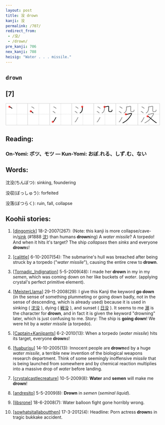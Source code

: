 ```yaml
---
layout: post
title: 没 drown
kanji: 没
permalink: /707/
redirect_from:
 - /没/
 - /drown/
pre_kanji: 706
nex_kanji: 708
heisig: "Water . . . missile."
---
```


## `drown`

## [7]

<div class="stroke"><img src="../images/E6B2A1.png" /></div>

## Reading:

### On-Yomi: ボツ、モツ &mdash; Kun-Yomi: おぼ.れる、しず.む、ない

## Words:

沈没(ちんぼつ): sinking, foundering

没収(ぼっしゅう): forfeited

没落(ぼつらく): ruin, fall, collapse

## Koohii stories:

1) [<a href="http://kanji.koohii.com/profile/dingomick">dingomick</a>] 18-2-2007(267): (Note: this kanji is more collapse/cave-in/<a href="../1888">sink</a> <span class="index">(#1888 <a href="http://jisho.org/kanji/details/沈">沈</a>)</span> than humans<strong> drown</strong>ing) A <em>water missile</em>? A torpedo! And when it hits it&#039;s target? The ship <em>collapses</em> then <em>sinks</em> and everyone<strong> drown</strong>s! 

2) [<a href="http://kanji.koohii.com/profile/calittle">calittle</a>] 6-10-2007(54): The submarine&#039;s hull was breached after being struck by a torpedo (&quot;<em>water missile</em>&quot;), causing the entire crew to<strong> drown</strong>. 

3) [<a href="http://kanji.koohii.com/profile/Tornadic_Indignation">Tornadic_Indignation</a>] 5-5-2009(48): I made her<strong> drown</strong> in my in my <em>semen</em>, which was coming down on her like buckets of <em>water</em>. (applying crystal&#039;s perfect primitive element). 

4) [<a href="http://kanji.koohii.com/profile/MeisterLlama">MeisterLlama</a>] 29-11-2008(29): I give this Kanji the keyword <strong>go down</strong> (in the sense of something plummeting or going down badly, not in the sense of descending, which is already used) because it is used in sinking (  <a href="http://jisho.org/kanji/details/沈没">沈没</a>  ), dying (  <a href="http://jisho.org/kanji/details/戦没">戦没</a>  ), and sunset (  <a href="http://jisho.org/kanji/details/日没">日没</a>  ). It seems to me   <a href="http://jisho.org/kanji/details/溺">溺</a>   is the character for<strong> drown</strong>, and in fact it is given the keyword &quot;drowning&quot; later, which is just confusing to me. Story: The ship is <strong>going down</strong>! We were hit by a <em>water</em> <em>missile</em> (a torpedo). 

5) [<a href="http://kanji.koohii.com/profile/Captain+Kanjipants">Captain+Kanjipants</a>] 6-2-2010(13): When a torpedo (<em>water missile</em>) hits its target, everyone<strong> drown</strong>s! 

6) [<a href="http://kanji.koohii.com/profile/fuaburisu">fuaburisu</a>] 14-10-2005(13): Innocent people are<strong> drown</strong>ed by a huge <em>water missile</em>, a terrible new invention of the biological weapons research department. Think of some seemingly inoffensive <em>missile</em> that is being launched from somewhere and by chemical reaction multiplies into a massive drop of <em>water</em> before landing. 

7) [<a href="http://kanji.koohii.com/profile/crystalcastlecreature">crystalcastlecreature</a>] 10-5-2009(8): <strong>Water</strong> and <strong>semen</strong> will make me<strong> drown</strong>! 

8) [<a href="http://kanji.koohii.com/profile/andresito">andresito</a>] 5-5-2009(8): <strong>Drown</strong> in <em>semen</em> (<em>seminal liquid</em>). 

9) [<a href="http://kanji.koohii.com/profile/libsrone">libsrone</a>] 18-6-2008(7): Water balloon fight gone horribly wrong. 

10) [<a href="http://kanji.koohii.com/profile/sowhatsitallaboutthen">sowhatsitallaboutthen</a>] 17-3-2012(4): Headline: Porn actress<strong> drown</strong>s in tragic bukkake accident. 

